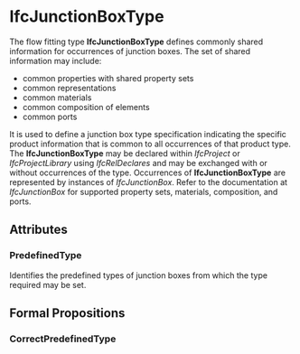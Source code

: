 # IfcJunctionBoxType

The flow fitting type **IfcJunctionBoxType** defines commonly shared information for occurrences of junction boxes. The set of shared information may include:

* common properties with shared property sets
* common representations
* common materials
* common composition of elements
* common ports
<!-- end of definition -->
It is used to define a junction box type specification indicating the specific product information that is common to all occurrences of that product type. The **IfcJunctionBoxType** may be declared within _IfcProject_ or _IfcProjectLibrary_ using _IfcRelDeclares_ and may be exchanged with or without occurrences of the type. Occurrences of **IfcJunctionBoxType** are represented by instances of _IfcJunctionBox_. Refer to the documentation at _IfcJunctionBox_ for supported property sets, materials, composition, and ports.

## Attributes

### PredefinedType
Identifies the predefined types of junction boxes from which the type required may be set.

## Formal Propositions

### CorrectPredefinedType

